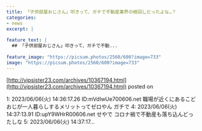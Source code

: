 ```yaml
---
title: 「子供部屋おじさん」叩きって、ガチで不動産業界の根回しだったよな…？
categories:
- news
excerpt: |
  
feature_text: |
  ## 「子供部屋おじさん」叩きって、ガチで不動...
  
feature_image: "https://picsum.photos/2560/600?image=733"
image: "https://picsum.photos/2560/600?image=733"
---
```


[http://vipsister23.com/archives/10367194.html](http://vipsister23.com/archives/10367194.html)
posted on 

<!--more-->

1: 2023/06/06(火) 14:36:17.26 ID:mVdIwUe700606.net 職場が近くにあるこどおじが一人暮らしするメリットってゼロやん ガチで 4: 2023/06/06(火) 14:37:13.91 ID:upY9WHrR00606.net せやで コロナ禍で不動産も落ち込んどったしな 5: 2023/06/06(火) 14:37:17...
